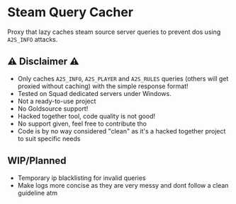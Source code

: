 # Steam Query Cacher

Proxy that lazy caches steam source server queries to prevent dos using ```A2S_INFO``` attacks.

## ⚠ Disclaimer ⚠

* Only caches ```A2S_INFO```, ```A2S_PLAYER``` and ```A2S_RULES``` queries (others will get proxied without caching) with the simple response format!
* Tested on Squad dedicated servers under Windows.
* Not a ready-to-use project
* No Goldsource support!
* Hacked together tool, code quality is not good!
* No support given, feel free to contribute tho
* Code is by no way considered "clean" as it's a hacked together project to suit specific needs

## WIP/Planned

* Temporary ip blacklisting for invalid queries
* Make logs more concise as they are very messy and dont follow a clean guideline atm

